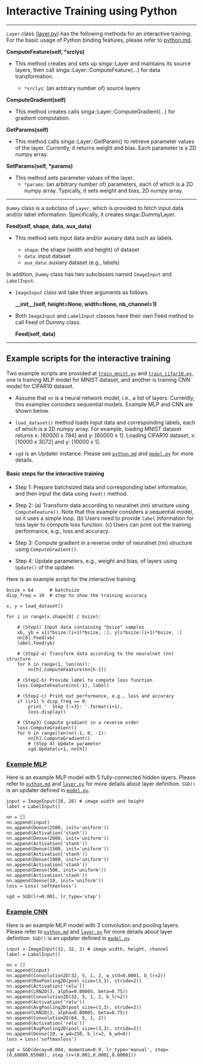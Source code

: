 # Interactive Training using Python

---

`Layer` class ([layer.py](layer.py)) has the following methods for an interactive training.
For the basic usage of Python binding features, please refer to [python.md](python.md).

**ComputeFeature(self, \*srclys)**

* This method creates and sets up singa::Layer and maintains its source layers, then call singa::Layer::ComputeFeature(...) for data transformation.

	* `*srclys`: (an arbtrary number of) source layers

**ComputeGradient(self)**

* This method creates calls singa::Layer::ComputeGradient(...) for gradient computation.

**GetParams(self)**

* This method calls singa::Layer::GetParam() to retrieve parameter values of the layer. Currently, it returns weight and bias. Each parameter is a 2D numpy array.

**SetParams(self, \*params)**

* This method sets parameter values of the layer.
	* `*params`: (an arbitrary number of) parameters, each of which is a 2D numpy array. Typically, it sets weight and bias, 2D numpy array.

* * *

`Dummy` class is a subclass of `Layer`, which is provided to fetch input data and/or label information.
Specifically, it creates singa::DummyLayer.

**Feed(self, shape, data, aux_data)**

* This method sets input data and/or auxiary data such as labels.

	* `shape`: the shape (width and height) of dataset
	* `data`: input dataset
	* `aux_data`: auxiary dataset (e.g., labels)

In addition, `Dummy` class has two subclasses named `ImageInput` and `LabelInput`.

* `ImageInput` class will take three arguments as follows.

	**\_\_init__(self, height=None, width=None, nb_channel=1)**

* Both `ImageInput` and `LabelInput` classes have their own Feed method to call Feed of Dummy class.

	**Feed(self, data)**


<!--

Users can save or load model parameter (e.g., weight and bias) at anytime during training.
The following methods are provided in `model.py`.

**save_model_parameter(step, fout, neuralnet)**

* This method saves model parameters into the specified checkpoint (fout).

	* `step`: the step id of training
	* `fout`: the name of checkpoint (output filename)
	* `neuralnet`: neural network model, i.e., a list of layers

**load_model_parameter(fin, neuralnet, batchsize=1, data_shape=None)**

* This method loads model parameters from the specified checkpoint (fin).

	* `fin`: the name of checkpoint (input filename)
	* `neuralnet`: neural network model, i.e., a list of layers
	* `batchsize`:
	* `data_shape`:
-->

* * *

## Example scripts for the interactive training

Two example scripts are provided at [`train_mnist.py`]() and [`train_cifar10.py`](), one is training MLP model for MNIST dataset, and another is training CNN model for CIFAR10 dataset.

* Assume that `nn` is a neural network model, i.e., a list of layers. Currently, this examples considers sequential models. Example MLP and CNN are shown below.

* `load_dataset()` method loads input data and corresponding labels, each of which is a 2D numpy array.
For example, loading MNIST dataset returns x: [60000 x 784] and y: [60000 x 1]. Loading CIFAR10 dataset, x: [10000 x 3072] and y: [10000 x 1].

* `sgd` is an Updater instance. Please see [`python.md`](python.md) and [`model.py`]() for more details.

#### Basic steps for the interactive training

* Step 1: Prepare batchsized data and corresponding label information, and then input the data using `Feed()` method.

* Step 2: (a) Transform data according to neuralnet (nn) structure using `ComputeFeature()`. Note that this example considers a sequential model, so it uses a simple loop. (b) Users need to provide `label` information for loss layer to compute loss function. (c) Users can print out the training performance, e.g., loss and accuracy.

* Step 3: Compute gradient in a reverse order of neuralnet (nn) structure using `ComputeGradient()`.

* Step 4: Update parameters, e.g., weight and bias, of layers using `Update()` of the updater.

Here is an example script for the interactive training.
```
bsize = 64      # batchsize
disp_freq = 10  # step to show the training accuracy

x, y = load_dataset()

for i in range(x.shape[0] / bsize):

	# (Step1) Input data containing "bsize" samples
	xb, yb = x[i*bsize:(i+1)*bsize, :], y[i*bsize:(i+1)*bsize, :]
	nn[0].Feed(xb)
	label.Feed(yb)

	# (Step2-a) Transform data according to the neuralnet (nn) structure
	for h in range(1, len(nn)):
		nn[h].ComputeFeature(nn[h-1])

	# (Step2-b) Provide label to compute loss function
	loss.ComputeFeature(nn[-1], label)

	# (Step2-c) Print out performance, e.g., loss and accuracy
	if (i+1) % disp_freq == 0:
		print '  Step {:>3}: '.format(i+1),
		loss.display()

	# (Step3) Compute gradient in a reverse order
	loss.ComputeGradient()
	for h in range(len(nn)-1, 0, -1):
		nn[h].ComputeGradient()
		# (Step 4) Update parameter
		sgd.Update(i+1, nn[h])
```        

<a id="model"></a>
### <a href="#model">Example MLP</a>  

Here is an example MLP model with 5 fully-connected hidden layers.
Please refer to [`python.md`](python.md) and [`layer.py`]() for more details about layer definition. `SGD()` is an updater defined in [`model.py`]().

```
input = ImageInput(28, 28) # image width and height
label = LabelInput()

nn = []
nn.append(input)
nn.append(Dense(2500, init='uniform'))
nn.append(Activation('stanh'))
nn.append(Dense(2000, init='uniform'))
nn.append(Activation('stanh'))
nn.append(Dense(1500, init='uniform'))
nn.append(Activation('stanh'))
nn.append(Dense(1000, init='uniform'))
nn.append(Activation('stanh'))
nn.append(Dense(500, init='uniform'))
nn.append(Activation('stanh'))
nn.append(Dense(10, init='uniform'))
loss = Loss('softmaxloss')

sgd = SGD(lr=0.001, lr_type='step')

```

### <a href="#model2">Example CNN</a>  

Here is an example MLP model with 3 convolution and pooling layers.
Please refer to [`python.md`]() and [`layer.py`]() for more details about layer definition. `SGD()` is an updater defined in [`model.py`]().

```
input = ImageInput(32, 32, 3) # image width, height, channel
label = LabelInput()

nn = []
nn.append(input)
nn.append(Convolution2D(32, 5, 1, 2, w_std=0.0001, b_lr=2))
nn.append(MaxPooling2D(pool_size=(3,3), stride=2))
nn.append(Activation('relu'))
nn.append(LRN2D(3, alpha=0.00005, beta=0.75))
nn.append(Convolution2D(32, 5, 1, 2, b_lr=2))
nn.append(Activation('relu'))
nn.append(AvgPooling2D(pool_size=(3,3), stride=2))
nn.append(LRN2D(3, alpha=0.00005, beta=0.75))
nn.append(Convolution2D(64, 5, 1, 2))
nn.append(Activation('relu'))
nn.append(AvgPooling2D(pool_size=(3,3), stride=2))
nn.append(Dense(10, w_wd=250, b_lr=2, b_wd=0))
loss = Loss('softmaxloss')

sgd = SGD(decay=0.004, momentum=0.9, lr_type='manual', step=(0,60000,65000), step_lr=(0.001,0.0001,0.00001))
```
